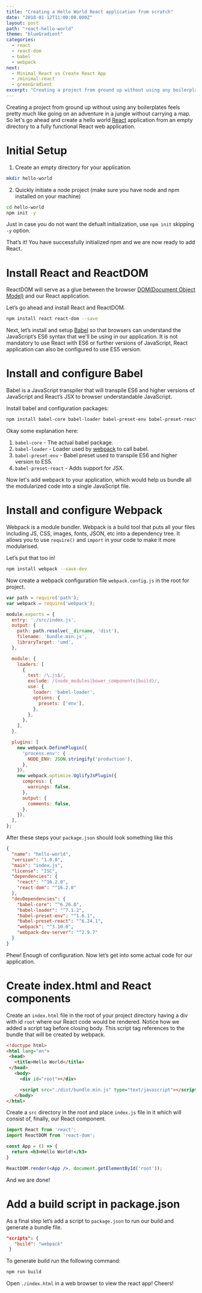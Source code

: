 ```yaml
---
title: "Creating a Hello World React application from scratch"
date: "2018-01-12T11:00:00.000Z"
layout: post
path: "react-hello-world"
theme: "blueGradient"
categories:
  - react
  - react-dom
  - babel
  - webpack
next:
  - Minimal React vs Create React App
  - /minimal-react
  - greenGradient
excerpt: "Creating a project from ground up without using any boilerplates feels pretty much like going on an adventure in a jungle without carrying a map. So let’s go ahead and create a hello world  React  application from an empty directory to a fully"
---
```


Creating a project from ground up without using any boilerplates feels pretty much like going on an adventure in a jungle without carrying a map. So let's go ahead and create a hello world <a target="_blank" href="https://reactjs.org">React</a> application from an empty directory to a fully functional React web application.

# Initial Setup

1. Create an empty directory for your application.
```bash
mkdir hello-world
```

2. Quickly initiate a node project (make sure you have node and npm installed on your machine)
```bash
cd hello-world
npm init -y
```
Just in case you do not want the defualt initialization, use `npm init` skipping `-y` option.

That’s it! You have successfully initialized npm and we are now ready to add React.

# Install React and ReactDOM

ReactDOM will serve as a glue between the browser <a target="_blank" href="https://www.w3.org/TR/WD-DOM/introduction.html">DOM(Document Object Model)</a> and our React application.

Let’s go ahead and install React and ReactDOM.

```bash
npm install react react-dom --save
```
Next, let’s install and setup <a target="_blank" href="https://babeljs.io">Babel</a> so that browsers can understand the JavaScript’s ES6 syntax that we'll be using in our application. It is not mandatory to use React with ES6 or further versions of JavaScript, React application can also be configured to use ES5 version.

# Install and configure Babel

Babel is a JavaScript transpiler that will transpile ES6 and higher versions of JavaScript and React’s JSX to browser understandable JavaScript.

Install babel and configuration packages:

```bash
npm install babel-core babel-loader babel-preset-env babel-preset-react --save-dev
```

Okay some explanation here:

1.  `babel-core` - The actual babel package.
2.  `babel-loader` - Loader used by <a target="_blank" href="https://webpack.js.org">webpack</a> to call babel.
3.  `babel-preset-env` - Babel preset used to transpile ES6 and higher version to ES5.
4.  `babel-preset-react` - Adds support for JSX.

Now let's add webpack to your application, which would help us bundle all the modularized code into a single JavaScript file.

# Install and configure Webpack

Webpack is a module bundler. Webpack is a build tool that puts all your files including JS, CSS, images, fonts, JSON, etc into a dependency tree. It allows you to use `require()` and `import` in your code to make it more modularised.

Let’s put that too in!

```bash
npm install webpack --save-dev
```

Now create a webpack configuration file `webpack.config.js` in the root for project.

```js
var path = require('path');
var webpack = require('webpack');

module.exports = {
  entry: './src/index.js',
  output: {
    path: path.resolve(__dirname, 'dist'),
    filename: 'bundle.min.js',
    libraryTarget: 'umd',
  },

  module: {
    loaders: [
      {
        test: /\.js$/,
        exclude: /(node_modules|bower_components|build)/,
        use: {
          loader: 'babel-loader',
          options: {
            presets: ['env'],
          },
        },
      },
    ],
  },

  plugins: [
    new webpack.DefinePlugin({
      'process.env': {
        NODE_ENV: JSON.stringify('production'),
      },
    }),
    new webpack.optimize.UglifyJsPlugin({
      compress: {
        warnings: false,
      },
      output: {
        comments: false,
      },
    }),
  ],
};
```

After these steps your `package.json` should look something like this

```json
{
  "name": "hello-world",
  "version": "1.0.0",
  "main": "index.js",
  "license": "ISC",
  "dependencies": {
    "react": "^16.2.0",
    "react-dom": "^16.2.0"
  },
  "devDependencies": {
    "babel-core": "^6.26.0",
    "babel-loader": "^7.1.2",
    "babel-preset-env": "^1.6.1",
    "babel-preset-react": "^6.24.1",
    "webpack": "^3.10.0",
    "webpack-dev-server": "^2.9.7"
  }
}
```

Phew! Enough of configuration. Now let’s get into some actual code for our application.

# Create index.html and React components

Create an `index.html` file in the root of your project directory having a div with id `root` where our React code would be rendered.
Notice how we added a script tag before closing body. This script tag references to the bundle that will be created by webpack.

```html
<!doctype html>
<html lang="en">
 <head>
   <title>Hello World</title>
 </head>
   <body>
     <div id="root"></div>

     <script src="./dist/bundle.min.js" type="text/javascript"></script>
   </body>
</html>
```

Create a `src` directory in the root and place `index.js` file in it which will consist of, finally, our React component.

```jsx
import React from 'react';
import ReactDOM from 'react-dom';

const App = () => {
  return <h3>Hello World!</h3>
}

ReactDOM.render(<App />, document.getElementById('root'));
```

And we are done!

# Add a build script in package.json

As a final step let’s add a script to `package.json` to run our build and generate a bundle file.

```json
"scripts": {
   "build": "webpack"
 }
```

To generate build run the following command:

```bash
npm run build
```

Open `./index.html` in a web browser to view the react app! Cheers!
